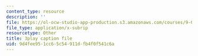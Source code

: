 ```yaml
---
content_type: resource
description: ''
file: https://ol-ocw-studio-app-production.s3.amazonaws.com/courses/9-00sc-introduction-to-psychology-fall-2011/9d4fee951cc65c54911dfb4f0f541c6a_SFPPw6sDHEI.vtt
file_type: application/x-subrip
resourcetype: Other
title: 3play caption file
uid: 9d4fee95-1cc6-5c54-911d-fb4f0f541c6a
---
```

